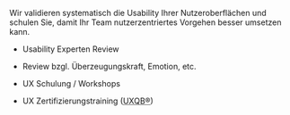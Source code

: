 Wir validieren systematisch die Usability Ihrer Nutzeroberflächen und schulen Sie, damit Ihr Team nutzerzentriertes Vorgehen besser umsetzen kann.

* Usability Experten Review

* Review bzgl. Überzeugungskraft, Emotion, etc.

* UX Schulung / Workshops

* UX Zertifizierungstraining (<acronym title='International Usability & User Experience Board'>UXQB®</acronym>)